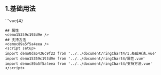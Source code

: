 ## 1.基础用法
<demo0da5436c9f22 />
```vue{4}
<template>
    <ring-chart-4 ref="chartRef" v-bind="chartOption"></ring-chart-4>
</template>

<script setup>
import { ref, onMounted } from 'vue';

const chartRef = ref();

const seriesData = [
    { value: 1048, name: '正常' },
    { value: 735, name: '故障' },
    { value: 580, name: '告警' },
    { value: 484, name: '离线' }
];
// 组合配置项
const chartOption = {
    seriesData
};

onMounted(() => chartRef.value.renderChart());
</script>
<style lang="scss" scoped>
.zrx-chart {
    height: 664px;
    background-color: rgb(3, 43, 68);
}
</style>
```
## 属性
<demo15359c193d9e />
## 支持方法
<democ89a5f5a4eea />
<script setup>
import demo0da5436c9f22 from '../../document/ringChart4/1.基础用法.vue'
import demo15359c193d9e from '../../document/ringChart4/属性.vue'
import democ89a5f5a4eea from '../../document/ringChart4/支持方法.vue'
</script>